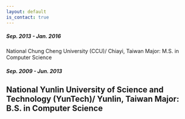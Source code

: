 ```yaml
---
layout: default
is_contact: true
---
```

##### Sep. 2013 - Jan. 2016
National Chung Cheng University (CCU)/ Chiayi, Taiwan
Major: M.S. in Computer Science

##### Sep. 2009 - Jun. 2013
National Yunlin University of Science and Technology (YunTech)/ Yunlin, Taiwan
Major: B.S. in Computer Science
---
